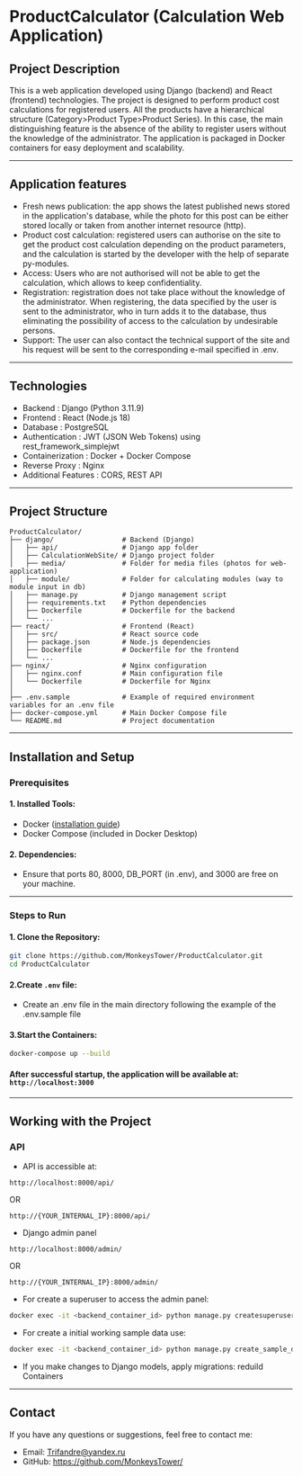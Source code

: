 # ProductCalculator (Calculation Web Application)
## Project Description
This is a web application developed using Django (backend) and React (frontend) technologies. The project is designed to perform product cost calculations for registered users. All the products have a hierarchical structure (Category>Product Type>Product Series). In this case, the main distinguishing feature is the absence of the ability to register users without the knowledge of the administrator. The application is packaged in Docker containers for easy deployment and scalability.

---
## Application features
 - Fresh news publication: the app shows the latest published news stored in the application's database, while the photo for this post can be either stored locally or taken from another internet resource (http).
 - Product cost calculation: registered users can authorise on the site to get the product cost calculation depending on the product parameters, and the calculation is started by the developer with the help of separate py-modules. 
 - Access: Users who are not authorised will not be able to get the calculation, which allows to keep confidentiality.
 - Registration: registration does not take place without the knowledge of the administrator. When registering, the data specified by the user is sent to the administrator, who in turn adds it to the database, thus eliminating the possibility of access to the calculation by undesirable persons.
 - Support: The user can also contact the technical support of the site and his request will be sent to the corresponding e-mail specified in .env.
---
## Technologies
 - Backend : Django (Python 3.11.9)
 - Frontend : React (Node.js 18)
 - Database : PostgreSQL
 - Authentication : JWT (JSON Web Tokens) using rest_framework_simplejwt
 - Containerization : Docker + Docker Compose
 - Reverse Proxy : Nginx
 - Additional Features : CORS, REST API

---
## Project Structure
```
ProductCalculator/
├── django/                 # Backend (Django)
│   ├── api/                # Django app folder
│   ├── CalculationWebSite/ # Django project folder
│   ├── media/              # Folder for media files (photos for web-application)
│   ├── module/             # Folder for calculating modules (way to module input in db)
│   ├── manage.py           # Django management script
│   ├── requirements.txt    # Python dependencies
│   ├── Dockerfile          # Dockerfile for the backend
│   └── ...
├── react/                  # Frontend (React)
│   ├── src/                # React source code
│   ├── package.json        # Node.js dependencies
│   ├── Dockerfile          # Dockerfile for the frontend
│   └── ...
├── nginx/                  # Nginx configuration
│   ├── nginx.conf          # Main configuration file
│   └── Dockerfile          # Dockerfile for Nginx
│ 
├── .env.sample             # Example of required environment variables for an .env file
├── docker-compose.yml      # Main Docker Compose file
└── README.md               # Project documentation
```

---
## Installation and Setup

### Prerequisites
#### 1. Installed Tools:
 - Docker ([installation guide](https://docs.docker.com/get-started/get-docker/))
 - Docker Compose (included in Docker Desktop)

#### 2. Dependencies:
 - Ensure that ports 80, 8000, DB_PORT (in .env), and 3000 are free on your machine.

---
### Steps to Run
#### 1. Clone the Repository:
```bash
git clone https://github.com/MonkeysTower/ProductCalculator.git 
cd ProductCalculator
```

#### 2.Create `.env` file:
 - Create an .env file in the main directory following the example of the .env.sample file

#### 3.Start the Containers:
```bash
docker-compose up --build
```


#### After successful startup, the application will be available at: `http://localhost:3000`

---
## Working with the Project
### API
 - API is accessible at:
```https
http://localhost:8000/api/
```
OR
```https
http://{YOUR_INTERNAL_IP}:8000/api/
```

 - Django admin panel
```https
http://localhost:8000/admin/
```
OR
```https
http://{YOUR_INTERNAL_IP}:8000/admin/
```

 - For create a superuser to access the admin panel:
```bash
docker exec -it <backend_container_id> python manage.py createsuperuser
```

 - For create a initial working sample data use:
```bash
docker exec -it <backend_container_id> python manage.py create_sample_data
```

 - If you make changes to Django models, apply migrations: reduild Containers

---
## Contact
If you have any questions or suggestions, feel free to contact me:
 - Email: Trifandre@yandex.ru
 - GitHub: <https://github.com/MonkeysTower/>

